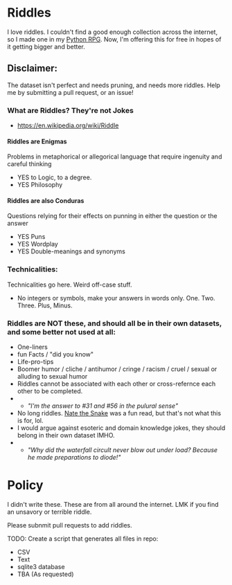 # Riddles
I love riddles. I couldn't find a good enough collection across the internet, so I made one in my [Python RPG](github.com/crawsome/pyRPG_mini). Now, I'm offering this for free in hopes of it getting bigger and better. 

## Disclaimer:
The dataset isn't perfect and needs pruning, and needs more riddles. Help me by submitting a pull request, or an issue!

### What are Riddles? They're not Jokes
* https://en.wikipedia.org/wiki/Riddle

#### Riddles are Enigmas
Problems in metaphorical or allegorical language that require ingenuity and careful thinking
* YES to Logic, to a degree.
* YES Philosophy

#### Riddles are also Conduras
Questions relying for their effects on punning in either the question or the answer
* YES Puns
* YES Wordplay
* YES Double-meanings and synonyms

### Technicalities:
Technicalities go here. Weird off-case stuff. 
* No integers or symbols, make your answers in words only. One. Two. Three. Plus, Minus. 

### Riddles are NOT these, and should all be in their own datasets, and some better not used at all: 
* One-liners 
* fun Facts / "did you know"
* Life-pro-tips
* Boomer humor / cliche / antihumor / cringe / racism / cruel / sexual or alluding to sexual humor
* Riddles cannot be associated with each other or cross-refernce each other to be completed. 
* * *"I'm the answer to #31 and #56 in the pulural sense"*
* No long riddles. [Nate the Snake](https://web.archive.org/web/20200329123356/https://natethesnake.com/) was a fun read, but that's not what this is for, lol. 
* I would argue against esoteric and domain knowledge jokes, they should belong in their own dataset IMHO. 
* * *"Why did the waterfall circult never blow out under load? Because he made preparations to diode!"*

# Policy 
I didn't write these. These are from all around the internet. LMK if you find an unsavory or terrible riddle. 

Please subnmit pull requests to add riddles. 

TODO: Create a script that generates all files in repo:
  * CSV
  * Text
  * sqlite3 database
  * TBA (As requested)
